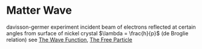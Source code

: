 # Matter Wave
davisson-germer experiment
	incident beam of electrons reflected at certain angles from surface of nickel crystal
	$\lambda = \frac{h}{p}$ (de Broglie relation)
see [The Wave Function](schrodinger-equation.md), [The Free Particle](free-particle.md)